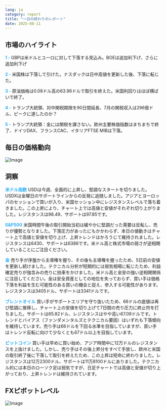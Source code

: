 ```yaml
---
lang: ja
category: report
title: "一日の終わりのレポート"
date: 2025-08-11
---
```



<h2>市場のハイライト</h2>
<strong style="color: #2caef7;">1 - </strong> GBPは米ドルとユーロに対して下落する見込み。BOEは追加利下げ、さらに追加利下げ

<strong style="color: #2caef7;">2 - </strong> 米国株は下落して引けた。ナスダックは日中高値を更新した後、下落に転じた。

<strong style="color: #2caef7;">3 - </strong> 原油価格は0.08ドル高の63.96ドルで取引を終えた。米国利回りはほぼ横ばいで終了。


<strong style="color: #2caef7;">4 - </strong> トランプ大統領、対中関税期限を90日間延長、7月の関税収入は296億ドル、ピークに達したのか？

<strong style="color: #2caef7;">5 - </strong> トランプ大統領：金には関税を課さない。欧州主要株価指数はまちまちで終了、ドイツDAX、フランスCAC、イタリアFTSE MIBは下落。



<h2>毎日の価格動向</h2>
<img src="https://markleighedu.github.io/img/Aug-2025/11-Aug-2025/price.jpg" alt="Image"/>

<h2>洞察</h2>
<strong style="color: #2caef7;">米ドル指数</strong> USDは今週、全面的に上昇し、堅調なスタートを切りました。USDXは金曜日のサポートラインからの反発に追随しました。アジアとヨーロッパのセッションで買いが入り、米国セッション中にレジスタンスレベルで落ち着きました。この上昇により、チャート上では高値と安値がそれぞれ切り上がりました。レジスタンスは98.49、サポートは97.85です。

<strong style="color: #2caef7;">S&P500</strong> 米国時間午後の取引開始当初は緩やかに堅調だった需要は反転し、売りが優勢となりました。下落圧力があったにもかかわらず、本日の値動きはチャート上で高値と安値を切り上げ、上昇トレンドはかろうじて維持されました。レジスタンスは6430、サポートは6386です。米ドル高と株式市場の弱さが逆相関していることにご注目ください。

<strong style="color: #2caef7;">金</strong> 売り手が序盤から主導権を握り、その後も主導権を握ったため、5日前の安値を更新し続けました。テクニカル分析が短期的には弱気相場に転じたため、利益確定売りが強含みの売りに拍車をかけました。米ドル高と金安の強い逆相関関係に注目してください。金は安全資産としての地位を失っておらず、買い手は価格下落を利益を生む可能性のある買いの機会と捉え、参入する可能性があります。レジスタンスは3405ドル、サポートは3341ドルです。

<strong style="color: #2caef7;">ブレントオイル</strong> 買い手がサポートエリアを守り抜いたため、66ドルの底値は再び堅調に推移し、チャート上の安値を切り上げて7日間の売り圧力に終止符を打ちました。サポートは65.82ドル、レジスタンスはやや高い67.09ドルです。トレンドとバイアス（ファンダメンタルズとテクニカル要因）はいずれも下落傾向を維持しています。売り手は66ドルを下回る水準を目指していますが、買い手はトレンド反転に向けて少なくとも67ドル以上を目指しています。

<strong style="color: #2caef7;">ビットコイン</strong> 買い手は早めに買い始め、アジア時間中に12万ドルのレジスタンスを上抜けました。しかし、売り手はその後上昇分をすべて手放し、欧州と米国の取引終了後に下落して取引を終えたため、この上昇は短命に終わりました。レジスタンスは12万2300ドル、サポートは11万8100ドルにありました。テクニカル的には本日のローソク足は弱気ですが、日足チャートでは高値と安値が切り上がっており、上昇トレンドは維持されています。



<h2>FXピボットレベル</h2>
<img src="https://markleighedu.github.io/img/Aug-2025/11-Aug-2025/pivot.jpg" alt="Image"/>